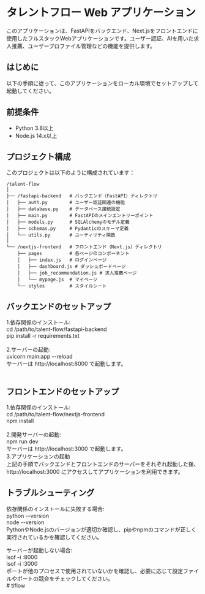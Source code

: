 # タレントフロー Web アプリケーション

このアプリケーションは、FastAPIをバックエンド、Next.jsをフロントエンドに使用したフルスタックWebアプリケーションです。ユーザー認証、AIを用いた求人推薦、ユーザープロファイル管理などの機能を提供します。

## はじめに
以下の手順に従って、このアプリケーションをローカル環境でセットアップして起動してください。

## 前提条件
- Python 3.8以上
- Node.js 14.x以上

## プロジェクト構成
このプロジェクトは以下のように構成されています：


```plaintext
/talent-flow
│
├── /fastapi-backend   # バックエンド（FastAPI）ディレクトリ
│   ├── auth.py        # ユーザー認証関連の機能
│   ├── database.py    # データベース接続設定
│   ├── main.py        # FastAPIのメインエントリーポイント
│   ├── models.py      # SQLAlchemyのモデル定義
│   ├── schemas.py     # Pydanticのスキーマ定義
│   └── utils.py       # ユーティリティ関数
│
└── /nextjs-frontend   # フロントエンド（Next.js）ディレクトリ
    ├── pages          # 各ページのコンポーネント
    │   ├── index.js   # ログインページ
    │   ├── dashboard.js # ダッシュボードページ
    │   ├── job_recommendation.js # 求人推薦ページ
    │   └── mypage.js  # マイページ
    └── styles         # スタイルシート
```


## バックエンドのセットアップ
1.依存関係のインストール:<br>
cd /path/to/talent-flow/fastapi-backend<br>
pip install -r requirements.txt<br>
<br>
2.サーバーの起動:<br>
uvicorn main:app --reload<br>
サーバーは http://localhost:8000 で起動します。<br>
<br>
## フロントエンドのセットアップ<br>
1.依存関係のインストール:<br>
cd /path/to/talent-flow/nextjs-frontend<br>
npm install<br>
<br>
2.開発サーバーの起動:<br>
npm run dev<br>
サーバーは http://localhost:3000 で起動します。<br>
3.アプリケーションの起動<br>
上記の手順でバックエンドとフロントエンドのサーバーをそれぞれ起動した後、http://localhost:3000 にアクセスしてアプリケーションを利用できます。<br>

## トラブルシューティング<br>
依存関係のインストールに失敗する場合:<br>
python --version<br>
node --version<br>
PythonやNode.jsのバージョンが適切か確認し、pipやnpmのコマンドが正しく実行されているかを確認してください。<br>

サーバーが起動しない場合:<br>
lsof -i :8000<br>
lsof -i :3000<br>
ポートが他のプロセスで使用されていないかを確認し、必要に応じて設定ファイルやポートの競合をチェックしてください。<br>
#   t l f l o w  
 